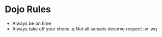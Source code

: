 Dojo Rules
==========
* Always be on time
* Always take off your shoes
:q
Not all senseis deserve respect
:w
:wq

